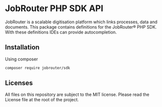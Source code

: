 # JobRouter PHP SDK API
JobRouter is a scalable digitisation platform which links processes, data and documents.
This package contains definitions for the JobRouter® PHP SDK. With these definitions IDEs can provide autocompletion.

## Installation
Using composer
```bash
composer require jobrouter/sdk
```

## Licenses
All files on this repository are subject to the MIT license. Please read the License file at the root of the project.
